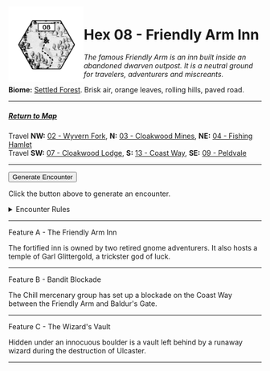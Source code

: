 
<img align="left" width=150px src="/images/Hexes/hex08.png">
<h1>Hex 08 - Friendly Arm Inn</h1>

*The famous Friendly Arm is an inn built inside an abandoned dwarven outpost. It is a neutral ground for travelers, adventurers and miscreants.*

**Biome:** <u>Settled Forest</u>. Brisk air, orange leaves, rolling hills, paved road.

---

##### [Return to Map](https://saltygoo.github.io/2024/12/31/BGHex/)
Travel **NW:** [02 - Wyvern Fork](/pages/BaldurHex/02-WyvernFork), **N:** [03 - Cloakwood Mines](/pages/BaldurHex/03-CloakwoodMines), **NE:** [04 - Fishing Hamlet](/pages/BaldurHex/04-FishingHamlet) <br>
Travel **SW:** [07 - Cloakwood Lodge](/pages/BaldurHex/07-CloakwoodLodge), **S:** [13 - Coast Way](/pages/BaldurHex/13-CoastWay), **SE:** [09 - Peldvale](/pages/BaldurHex/09-Peldvale)

 ---
 
<button id="generateText" >Generate Encounter</button> <br>

<span class="grey" id="result" style="height: 75px;"> Click the button above to generate an encounter. </span>

<details markdown="1">
<summary>Encounter Rules</summary>
Generate an encounter the first time the party goes to one of this hex's features and every 12 hours. Encounters can happen on the way to the location or at the destination. If an encounter would happen while the party rests, good survival skills while setting up camp make the encounter happen after the full rest is completed. Search the [Baldur's Gate Wiki](https://baldursgate.fandom.com/wiki/Baldur%27s_Gate_Wiki) for information on named NPC. Do not hesitate to replace any named NPC by one the players have already met from time to time! It makes for a better story.
</details>

 ---

<span class="blacktitle"> Feature A - The Friendly Arm Inn</span>

The fortified inn is owned by two retired gnome adventurers. It also hosts a temple of Garl Glittergold, a trickster god of luck.

---

<span class="blacktitle"> Feature B - Bandit Blockade</span>

The Chill mercenary group has set up a blockade on the Coast Way between the Friendly Arm and Baldur's Gate.

---

<span class="blacktitle"> Feature C - The Wizard's Vault</span>

Hidden under an innocuous boulder is a vault left behind by a runaway wizard during the destruction of Ulcaster.

---

<script>
    const climate1 = "Forest";
    const climate2 = "Village1";
</script>
<script src="/scripts/BGencounter.js"></script>
